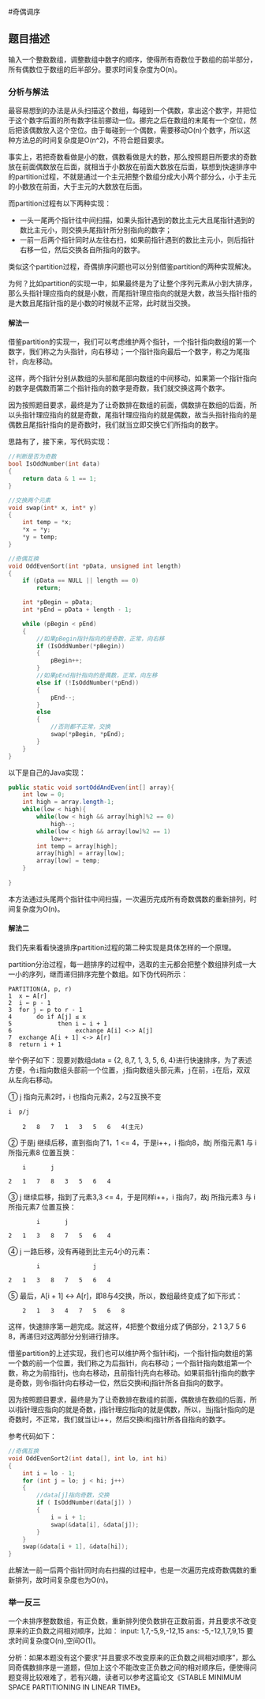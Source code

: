 #奇偶调序

## 题目描述
输入一个整数数组，调整数组中数字的顺序，使得所有奇数位于数组的前半部分，所有偶数位于数组的后半部分。要求时间复杂度为O(n)。

### 分析与解法

最容易想到的办法是从头扫描这个数组，每碰到一个偶数，拿出这个数字，并把位于这个数字后面的所有数字往前挪动一位。挪完之后在数组的末尾有一个空位，然后把该偶数放入这个空位。由于每碰到一个偶数，需要移动O(n)个数字，所以这种方法总的时间复杂度是O(n^2)，不符合题目要求。

事实上，若把奇数看做是小的数，偶数看做是大的数，那么按照题目所要求的奇数放在前面偶数放在后面，就相当于小数放在前面大数放在后面，联想到快速排序中的partition过程，不就是通过一个主元把整个数组分成大小两个部分么，小于主元的小数放在前面，大于主元的大数放在后面。

而partition过程有以下两种实现：
 - 一头一尾两个指针往中间扫描，如果头指针遇到的数比主元大且尾指针遇到的数比主元小，则交换头尾指针所分别指向的数字；
 - 一前一后两个指针同时从左往右扫，如果前指针遇到的数比主元小，则后指针右移一位，然后交换各自所指向的数字。

类似这个partition过程，奇偶排序问题也可以分别借鉴partition的两种实现解决。 

为何？比如partition的实现一中，如果最终是为了让整个序列元素从小到大排序，那么头指针理应指向的就是小数，而尾指针理应指向的就是大数，故当头指针指的是大数且尾指针指的是小数的时候就不正常，此时就当交换。

#### 解法一

借鉴partition的实现一，我们可以考虑维护两个指针，一个指针指向数组的第一个数字，我们称之为头指针，向右移动；一个指针指向最后一个数字，称之为尾指针，向左移动。

这样，两个指针分别从数组的头部和尾部向数组的中间移动，如果第一个指针指向的数字是偶数而第二个指针指向的数字是奇数，我们就交换这两个数字。

因为按照题目要求，最终是为了让奇数排在数组的前面，偶数排在数组的后面，所以头指针理应指向的就是奇数，尾指针理应指向的就是偶数，故当头指针指向的是偶数且尾指针指向的是奇数时，我们就当立即交换它们所指向的数字。

思路有了，接下来，写代码实现：
```cpp
//判断是否为奇数
bool IsOddNumber(int data)
{
	return data & 1 == 1;
}

//交换两个元素
void swap(int* x, int* y)
{
	int temp = *x;
	*x = *y;
	*y = temp;
}

//奇偶互换
void OddEvenSort(int *pData, unsigned int length)
{
	if (pData == NULL || length == 0)
		return;

	int *pBegin = pData;
	int *pEnd = pData + length - 1;

	while (pBegin < pEnd)
	{
		//如果pBegin指针指向的是奇数，正常，向右移
		if (IsOddNumber(*pBegin))  
		{
			pBegin++;
		}
		//如果pEnd指针指向的是偶数，正常，向左移
		else if (!IsOddNumber(*pEnd))
		{
			pEnd--;
		}
		else
		{
			//否则都不正常，交换
			swap(*pBegin, *pEnd);
		}
	}
}
```
以下是自己的Java实现：
```java
public static void sortOddAndEven(int[] array){
	int low = 0;
	int high = array.length-1;
	while(low < high){
		while(low < high && array[high]%2 == 0)
			high--;
		while(low < high && array[low]%2 == 1)
			low++;
		int temp = array[high];
		array[high] = array[low];
		array[low] = temp;
	}
	
}
```

本方法通过头尾两个指针往中间扫描，一次遍历完成所有奇数偶数的重新排列，时间复杂度为O(n)。

#### 解法二

我们先来看看快速排序partition过程的第二种实现是具体怎样的一个原理。

partition分治过程，每一趟排序的过程中，选取的主元都会把整个数组排列成一大一小的序列，继而递归排序完整个数组。如下伪代码所示：

	PARTITION(A, p, r)
	1  x ← A[r]
	2  i ← p - 1
	3  for j ← p to r - 1
	4       do if A[j] ≤ x
	5             then i ← i + 1
	6                  exchange A[i] <-> A[j]
	7  exchange A[i + 1] <-> A[r]
	8  return i + 1

举个例子如下：现要对数组data = {2, 8,7, 1, 3, 5, 6, 4}进行快速排序，为了表述方便，令`i`指向数组头部前一个位置，`j`指向数组头部元素，`j`在前，`i`在后，双双从左向右移动。

① j 指向元素2时，i 也指向元素2，2与2互换不变

	i  p/j

  	    2   8   7   1   3   5   6   4(主元)

② 于是j 继续后移，直到指向了1，1 <= 4，于是i++，i 指向8，故j 所指元素1 与 i 所指元素8 位置互换：

     	i       j

  	2   1   7   8   3   5   6   4

③ j 继续后移，指到了元素3,3 <= 4，于是同样i++，i 指向7，故j 所指元素3 与 i 所指元素7 位置互换：

    	    i       j

  	2   1   3   8   7   5   6   4

④ j 一路后移，没有再碰到比主元4小的元素：

	  	    i               j

  	2   1   3   8   7   5   6   4

⑤ 最后，A[i + 1] <-> A[r]，即8与4交换，所以，数组最终变成了如下形式：

        2   1   3   4   7   5   6   8

这样，快速排序第一趟完成。就这样，4把整个数组分成了俩部分，2 1 3,7 5 6 8，再递归对这两部分分别进行排序。

借鉴partition的上述实现，我们也可以维护两个指针i和j，一个指针指向数组的第一个数的前一个位置，我们称之为后指针i，向右移动；一个指针指向数组第一个数，称之为前指针j，也向右移动，且前指针j先向右移动。如果前指针j指向的数字是奇数，则令i指针向右移动一位，然后交换i和j指针所各自指向的数字。

因为按照题目要求，最终是为了让奇数排在数组的前面，偶数排在数组的后面，所以i指针理应指向的就是奇数，j指针理应指向的就是偶数，所以，当j指针指向的是奇数时，不正常，我们就当让i++，然后交换i和j指针所各自指向的数字。

参考代码如下：

```c
//奇偶互换
void OddEvenSort2(int data[], int lo, int hi)
{
	int i = lo - 1;
	for (int j = lo; j < hi; j++)
	{
		//data[j]指向奇数，交换
		if ( IsOddNumber(data[j]) )
		{
			i = i + 1;
			swap(&data[i], &data[j]);
		}
	}
	swap(&data[i + 1], &data[hi]);
}
```

此解法一前一后两个指针同时向右扫描的过程中，也是一次遍历完成奇数偶数的重新排列，故时间复杂度也为O(n)。

### 举一反三

一个未排序整数数组，有正负数，重新排列使负数排在正数前面，并且要求不改变原来的正负数之间相对顺序，比如： input: 1,7,-5,9,-12,15 ans: -5,-12,1,7,9,15 要求时间复杂度O(n),空间O(1)。

分析：如果本题没有这个要求“并且要求不改变原来的正负数之间相对顺序”，那么同奇偶数排序是一道题，但加上这个不能改变正负数之间的相对顺序后，便使得问题变得比较艰难了，若有兴趣，读者可以参考这篇论文《STABLE MINIMUM SPACE PARTITIONING IN LINEAR TIME》。
